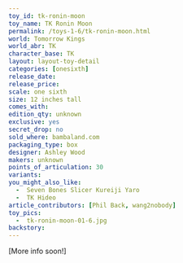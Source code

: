 ```yaml
---
toy_id: tk-ronin-moon
toy_name: TK Ronin Moon
permalink: /toys-1-6/tk-ronin-moon.html
world: Tomorrow Kings
world_abr: TK
character_base: TK
layout: layout-toy-detail
categories: [onesixth]
release_date: 
release_price: 
scale: one sixth
size: 12 inches tall
comes_with: 
edition_qty: unknown
exclusive: yes
secret_drop: no
sold_where: bambaland.com
packaging_type: box
designer: Ashley Wood
makers: unknown
points_of_articulation: 30
variants: 
you_might_also_like:
  -  Seven Bones Slicer Kureiji Yaro
  -  TK Hideo
article_contributors: [Phil Back, wang2nobody]
toy_pics:
  -  tk-ronin-moon-01-6.jpg
backstory:
---
```

[More info soon!]